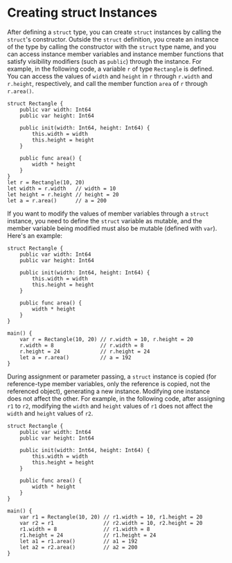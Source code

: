 # Creating struct Instances

After defining a `struct` type, you can create `struct` instances by calling the `struct`'s constructor. Outside the `struct` definition, you create an instance of the type by calling the constructor with the `struct` type name, and you can access instance member variables and instance member functions that satisfy visibility modifiers (such as `public`) through the instance. For example, in the following code, a variable `r` of type `Rectangle` is defined. You can access the values of `width` and `height` in `r` through `r.width` and `r.height`, respectively, and call the member function `area` of `r` through `r.area()`.

<!-- compile -->

```cangjie
struct Rectangle {
    public var width: Int64
    public var height: Int64

    public init(width: Int64, height: Int64) {
        this.width = width
        this.height = height
    }

    public func area() {
        width * height
    }
}
let r = Rectangle(10, 20)
let width = r.width   // width = 10
let height = r.height // height = 20
let a = r.area()      // a = 200
```

If you want to modify the values of member variables through a `struct` instance, you need to define the `struct` variable as mutable, and the member variable being modified must also be mutable (defined with `var`). Here's an example:

<!-- run -->

```cangjie
struct Rectangle {
    public var width: Int64
    public var height: Int64

    public init(width: Int64, height: Int64) {
        this.width = width
        this.height = height
    }

    public func area() {
        width * height
    }
}

main() {
    var r = Rectangle(10, 20) // r.width = 10, r.height = 20
    r.width = 8               // r.width = 8
    r.height = 24             // r.height = 24
    let a = r.area()          // a = 192
}
```

During assignment or parameter passing, a `struct` instance is copied (for reference-type member variables, only the reference is copied, not the referenced object), generating a new instance. Modifying one instance does not affect the other. For example, in the following code, after assigning `r1` to `r2`, modifying the `width` and `height` values of `r1` does not affect the `width` and `height` values of `r2`.

<!-- run -->

```cangjie
struct Rectangle {
    public var width: Int64
    public var height: Int64

    public init(width: Int64, height: Int64) {
        this.width = width
        this.height = height
    }

    public func area() {
        width * height
    }
}

main() {
    var r1 = Rectangle(10, 20) // r1.width = 10, r1.height = 20
    var r2 = r1                // r2.width = 10, r2.height = 20
    r1.width = 8               // r1.width = 8
    r1.height = 24             // r1.height = 24
    let a1 = r1.area()         // a1 = 192
    let a2 = r2.area()         // a2 = 200
}
```